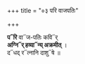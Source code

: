 +++
title = "०३ परि वाजपतिः"

+++

**प᳓रि** वा᳓ज-पतिः कवि᳓र्  
**अग्नि᳓र् हव्या᳓न्य् अक्रमीत्** ।  
द᳓धद् र᳓त्नानि दाशु᳓षे ॥
